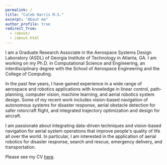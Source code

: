 ```yaml
---
permalink: /
title: "Caleb Harris M.S."
excerpt: "About me"
author_profile: true
redirect_from: 
  - /about/
  - /about.html
---
```


I am a Graduate Research Associate in the Aerospace Systems Design Laboratory (ASDL) of Georgia Institute of Technology in Atlanta, GA. I am working on my Ph.D. in Computational Science and Engineering, an interdisciplinary degree with the School of Aerospace Engineering and the College of Computing.

In the past few years, I have gained experience in a wide range of aerospace and robotics applications with knowledge in linear control, path-planning, computer vision, machine learning, and aerial robotics system design. Some of my recent work includes vision-based navigation of autonomous systems for disaster response, aerial obstacle detection for safer rotorcraft flight, and integrated trajectory optimization and design for aircraft. 

I am passionate about integrating data-driven techniques and vision-based navigation for aerial system operations that improve people's quality of life all over the world. In particular, I am interested in the application of aerial robotics for disaster response, search and rescue, emergency delivery, and transportation. 

Please see my CV [here](https://calebh94.github.io/files/cv.pdf).